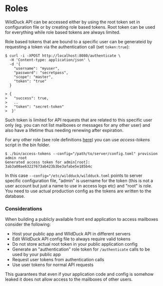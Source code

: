 # Roles

WildDuck API can be accessed either by using the root token set in configuration file or by creating role based tokens. Root token can be used for everything while role based tokens are always limited.

Role based tokens that are bound to a specific user can be generateid by requesting a token via the authentication call (set `token:true`):

```
$ curl -i -XPOST http://localhost:8080/authenticate \
  -H 'Content-type: application/json' \
  -d '{
    "username": "myuser",
    "password": "secretpass",
    "scope": "master",
    "token": "true"
  }

> {
>   "success": true,
>   ..
>   "token": "secret-token"
>  }'
```

Such token is limited for API requests that are related to this specific user only (eg. you can not list mailboxes or messages for any other user) and also have a lifetime thus needing renewing after expiration.

For any other role (see role definitions [here]()) you can use _access-tokens_ script in the bin folder.

```
$ ./bin/access-tokens --config="/path/to/server/config.toml" provision admin root
Generated access token for admin[root]:
3ab3a00ae63227673ab423b3be3afabe5e185b4c
```

In this case `--config="/etc/wildduck/wildduck.toml` points to server specific configuration file, "admin" is username for the token (this is not a user account but just a name to use in access logs etc) and "root" is role. You need to use actual production config as the tokens are written to the database.

### Considerations

When building a publicly available front end application to access mailboxes consider the following:

-   Host your public app and WIldDuck API in different servers
-   Edit WildDuck API config file to always require valid tokens
-   Do not store actual root token in your public application config
-   Generate an "authentication" role token for `/authenticate` calls to be used by your public app
-   Request user tokens from authentication calls
-   Use user tokens for normal API requests

This guarantees that even if your application code and config is somehow leaked it does not allow access to the mailboxes of other users.
